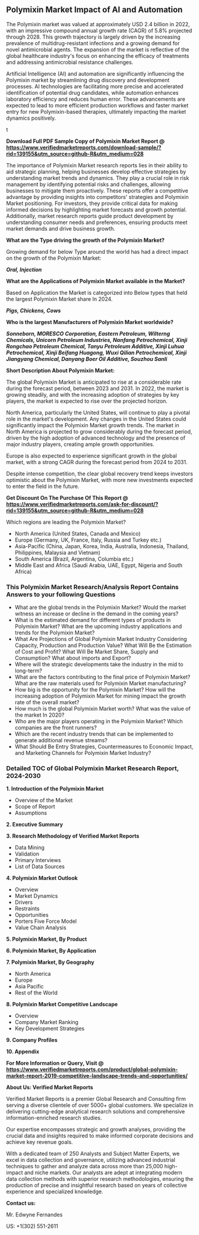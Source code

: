<h2>Polymixin Market Impact of AI and Automation</h2><p>The Polymixin market was valued at approximately USD 2.4 billion in 2022, with an impressive compound annual growth rate (CAGR) of 5.8% projected through 2028. This growth trajectory is largely driven by the increasing prevalence of multidrug-resistant infections and a growing demand for novel antimicrobial agents. The expansion of the market is reflective of the global healthcare industry's focus on enhancing the efficacy of treatments and addressing antimicrobial resistance challenges.</p><p>Artificial Intelligence (AI) and automation are significantly influencing the Polymixin market by streamlining drug discovery and development processes. AI technologies are facilitating more precise and accelerated identification of potential drug candidates, while automation enhances laboratory efficiency and reduces human error. These advancements are expected to lead to more efficient production workflows and faster market entry for new Polymixin-based therapies, ultimately impacting the market dynamics positively.</p>t</p><p id="" class=""><strong>Download Full PDF Sample Copy of Polymixin Market Report @ <a href="https://www.verifiedmarketreports.com/download-sample/?rid=139155&utm_source=github-R&utm_medium=028" target="_blank">https://www.verifiedmarketreports.com/download-sample/?rid=139155&utm_source=github-R&utm_medium=028</a></strong></p><p>The importance of&nbsp;Polymixin Market research reports lies in their ability to aid strategic planning, helping businesses develop effective strategies by understanding market trends and dynamics. They play a crucial role in risk management by identifying potential risks and challenges, allowing businesses to mitigate them proactively. These reports offer a competitive advantage by providing insights into competitors' strategies and Polymixin Market positioning. For investors, they provide critical data for making informed decisions by highlighting market forecasts and growth potential. Additionally, market research reports guide product development by understanding consumer needs and preferences, ensuring products meet market demands and drive business growth.</p><p><strong>What are the&nbsp;Type driving the growth of the Polymixin Market?</strong></p><p id="" class="">Growing demand for below Type around the world has had a direct impact on the growth of the Polymixin Market:</p><em><strong>Oral, Injection</strong></em></p><strong>What are the&nbsp;Applications&nbsp;of Polymixin Market available in the Market?</strong></p><p id="" class="">Based on Application the Market is categorized into Below types that held the largest Polymixin Market share In 2024.</p><em><strong>Pigs, Chickens, Cows</strong></em></p><strong>Who is the largest Manufacturers of Polymixin Market worldwide?</strong></p><p><em><strong>Sonneborn, MORESCO Corporation, Eastern Petroleum, Wilterng Chemicals, Unicorn Petroleum Industries, Nanfang Petrochemical, Xinji Rongchao Petroleum Chemical, Tanyu Petroleum Additive, Xinji Luhua Petrochemical, Xinji Beifang Huagong, Wuxi Qilian Petrochemical, Xinji Jiangyang Chemical, Danyang Boer Oil Additive, Souzhou Sanli</strong></em></p><p id="" class=""><strong>Short Description About Polymixin Market:</strong></p><p>The global Polymixin Market is anticipated to rise at a considerable rate during the forecast period, between 2023 and 2031. In 2022, the market is growing steadily, and with the increasing adoption of strategies by key players, the market is expected to rise over the projected horizon.</p><p>North America, particularly the United States, will continue to play a pivotal role in the market's development. Any changes in the United States could significantly impact the Polymixin Market growth trends. The market in North America is projected to grow considerably during the forecast period, driven by the high adoption of advanced technology and the presence of major industry players, creating ample growth opportunities.</p><p>Europe is also expected to experience significant growth in the global market, with a strong CAGR during the forecast period from 2024 to 2031.</p><p>Despite intense competition, the clear global recovery trend keeps investors optimistic about the Polymixin Market, with more new investments expected to enter the field in the future.</p><p id="" class=""><strong>Get Discount On The Purchase Of This Report @ <a href="https://www.verifiedmarketreports.com/ask-for-discount/?rid=139155&utm_source=github-R&utm_medium=028" target="_blank">https://www.verifiedmarketreports.com/ask-for-discount/?rid=139155&utm_source=github-R&utm_medium=028</a></strong></p>Which regions are leading the Polymixin Market?</p><ul><li>North America (United States, Canada and Mexico)</li><li>Europe (Germany, UK, France, Italy, Russia and Turkey etc.)</li><li>Asia-Pacific (China, Japan, Korea, India, Australia, Indonesia, Thailand, Philippines, Malaysia and Vietnam)</li><li>South America (Brazil, Argentina, Columbia etc.)</li><li>Middle East and Africa (Saudi Arabia, UAE, Egypt, Nigeria and South Africa)</li></ul><h3 id="" class="">This Polymixin Market Research/Analysis Report Contains Answers to your following Questions</h3><ul><li>What are the global trends in the Polymixin Market? Would the market witness an increase or decline in the demand in the coming years?</li><li>What is the estimated demand for different types of products in Polymixin Market? What are the upcoming industry applications and trends for the Polymixin Market?</li><li>What Are Projections of Global Polymixin Market Industry Considering Capacity, Production and Production Value? What Will Be the Estimation of Cost and Profit? What Will Be Market Share, Supply and Consumption? What about imports and Export?</li><li>Where will the strategic developments take the industry in the mid to long-term?</li><li>What are the factors contributing to the final price of Polymixin Market? What are the raw materials used for Polymixin Market manufacturing?</li><li>How big is the opportunity for the Polymixin Market? How will the increasing adoption of Polymixin Market for mining impact the growth rate of the overall market?</li><li>How much is the global Polymixin Market worth? What was the value of the market In 2020?</li><li>Who are the major players operating in the Polymixin Market? Which companies are the front runners?</li><li>Which are the recent industry trends that can be implemented to generate additional revenue streams?</li><li>What Should Be Entry Strategies, Countermeasures to Economic Impact, and Marketing Channels for Polymixin Market Industry?</li></ul><h3 id="" class="">Detailed TOC of Global Polymixin Market Research Report, 2024-2030</h3><p id="" class=""><strong>1. Introduction of the Polymixin Market</strong></p><ul><li>Overview of the Market</li><li>Scope of Report</li><li>Assumptions</li></ul><p id="" class=""><strong>2. Executive Summary</strong></p><p id="" class=""><strong>3. Research Methodology of Verified Market Reports</strong></p><ul><li>Data Mining</li><li>Validation</li><li>Primary Interviews</li><li>List of Data Sources</li></ul><p id="" class=""><strong>4. Polymixin Market Outlook</strong></p><ul><li>Overview</li><li>Market Dynamics</li><li>Drivers</li><li>Restraints</li><li>Opportunities</li><li>Porters Five Force Model</li><li>Value Chain Analysis</li></ul><p id="" class=""><strong>5. Polymixin Market, By Product</strong></p><p id="" class=""><strong>6. Polymixin Market, By Application</strong></p><p id="" class=""><strong>7. Polymixin Market, By Geography</strong></p><ul><li>North America</li><li>Europe</li><li>Asia Pacific</li><li>Rest of the World</li></ul><p id="" class=""><strong>8. Polymixin Market Competitive Landscape</strong></p><ul><li>Overview</li><li>Company Market Ranking</li><li>Key Development Strategies</li></ul><p id="" class=""><strong>9. Company Profiles</strong></p><p id="" class=""><strong>10. Appendix</strong></p><p id="" class=""><strong>For More Information or Query, Visit @ <a href="https://www.verifiedmarketreports.com/product/global-polymixin-market-report-2019-competitive-landscape-trends-and-opportunities/" target="_blank">https://www.verifiedmarketreports.com/product/global-polymixin-market-report-2019-competitive-landscape-trends-and-opportunities/</a></strong></p><p id="" class=""><strong>About Us: Verified Market Reports</strong></p><p id="" class="">Verified Market Reports is a premier Global Research and Consulting firm serving a diverse clientele of over 5000+ global customers. We specialize in delivering cutting-edge analytical research solutions and comprehensive information-enriched research studies.</p><p id="" class="">Our expertise encompasses strategic and growth analyses, providing the crucial data and insights required to make informed corporate decisions and achieve key revenue goals.</p><p id="" class="">With a dedicated team of 250 Analysts and Subject Matter Experts, we excel in data collection and governance, utilizing advanced industrial techniques to gather and analyze data across more than 25,000 high-impact and niche markets. Our analysts are adept at integrating modern data collection methods with superior research methodologies, ensuring the production of precise and insightful research based on years of collective experience and specialized knowledge.</p><p id="" class=""><strong>Contact us:</strong></p><p id="" class="">Mr. Edwyne Fernandes</p><p id="" class="">US: +1(302) 551-2611</p>